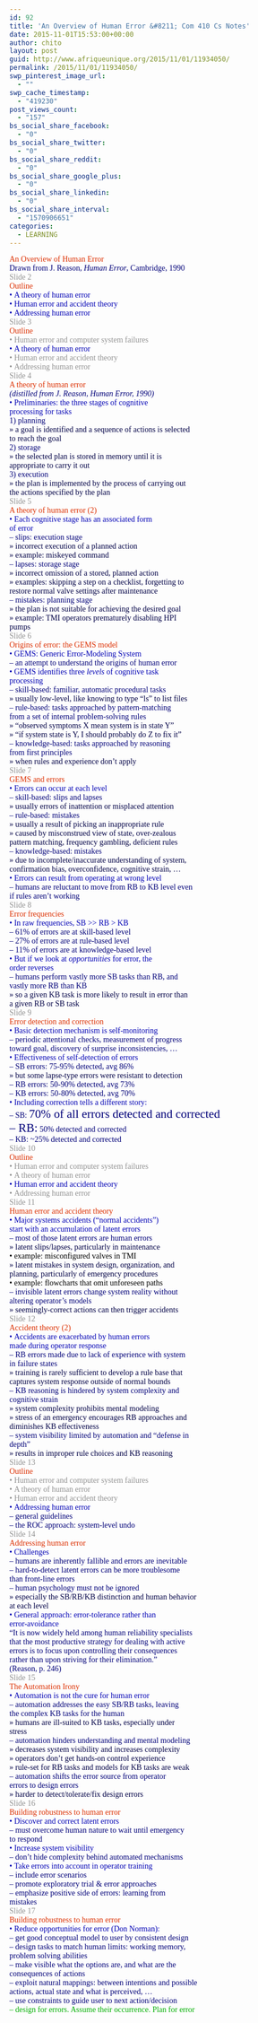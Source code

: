 ```yaml
---
id: 92
title: 'An Overview of Human Error &#8211; Com 410 Cs Notes'
date: 2015-11-01T15:53:00+00:00
author: chito
layout: post
guid: http://www.afriqueunique.org/2015/11/01/11934050/
permalink: /2015/11/01/11934050/
swp_pinterest_image_url:
  - ""
swp_cache_timestamp:
  - "419230"
post_views_count:
  - "157"
bs_social_share_facebook:
  - "0"
bs_social_share_twitter:
  - "0"
bs_social_share_reddit:
  - "0"
bs_social_share_google_plus:
  - "0"
bs_social_share_linkedin:
  - "0"
bs_social_share_interval:
  - "1570906651"
categories:
  - LEARNING
---
```

<span style="font-family:'Comic Sans MS Bold';color:rgb(220,47,0);">An Overview of Human Error<br /><span style="font-family:'Comic Sans MS';color:rgb(0,0,120);">Drawn from J. Reason, <span style="font-family:'Comic Sans MS Italic';"><em>Human Error</em><span style="font-family:'Comic Sans MS';">, Cambridge, 1990<br /><span style="font-family:'Arial Bold';color:rgb(145,145,145);">Slide 2<br /><span style="font-family:'Comic Sans MS Bold';color:rgb(220,47,0);">Outline<br /><span style="font-family:'Comic Sans MS';color:rgb(0,0,180);">• <span style="font-family:'Comic Sans MS Bold';">A theory of human error<br /><span style="font-family:'Comic Sans MS';">• <span style="font-family:'Comic Sans MS Bold';">Human error and accident theory<br /><span style="font-family:'Comic Sans MS';">• <span style="font-family:'Comic Sans MS Bold';">Addressing human error<br /><span style="font-family:'Arial Bold';color:rgb(145,145,145);">Slide 3<br /><span style="font-family:'Comic Sans MS Bold';color:rgb(220,47,0);">Outline<br /><span style="font-family:'Comic Sans MS';color:rgb(145,145,145);">• <span style="font-family:'Comic Sans MS Bold';">Human error and computer system failures<br /><span style="font-family:'Comic Sans MS';color:rgb(0,0,180);">• <span style="font-family:'Comic Sans MS Bold';">A theory of human error<br /><span style="font-family:'Comic Sans MS';color:rgb(145,145,145);">• <span style="font-family:'Comic Sans MS Bold';">Human error and accident theory<br /><span style="font-family:'Comic Sans MS';">• <span style="font-family:'Comic Sans MS Bold';">Addressing human error<br /><span style="font-family:'Arial Bold';">Slide 4<br /><span style="font-family:'Comic Sans MS Bold';color:rgb(220,47,0);">A theory of human error<br /><span style="font-family:'Comic Sans MS Italic';color:rgb(0,0,120);"><em>(distilled from J. Reason, Human Error, 1990)</em><br /><span style="font-family:'Comic Sans MS';color:rgb(0,0,180);">• <span style="font-family:'Comic Sans MS Bold';">Preliminaries: the three stages of cognitive<br />processing for tasks<br /><span style="font-family:'Comic Sans MS';color:rgb(0,0,120);">1) planning<br /><span style="color:rgb(0,0,69);">» a goal is identified and a sequence of actions is selected<br />to reach the goal<br /><span style="color:rgb(0,0,120);">2) storage<br /><span style="color:rgb(0,0,69);">» the selected plan is stored in memory until it is<br />appropriate to carry it out<br /><span style="color:rgb(0,0,120);">3) execution<br /><span style="color:rgb(0,0,69);">» the plan is implemented by the process of carrying out<br />the actions specified by the plan<br /><span style="font-family:'Arial Bold';color:rgb(145,145,145);">Slide 5<br /><span style="font-family:'Comic Sans MS Bold';color:rgb(220,47,0);">A theory of human error (2)<br /><span style="font-family:'Comic Sans MS';color:rgb(0,0,180);">• <span style="font-family:'Comic Sans MS Bold';">Each cognitive stage has an associated form<br />of error<br /><span style="font-family:'Comic Sans MS';color:rgb(0,0,120);">– <span style="font-family:'Comic Sans MS Bold';">slips: <span style="font-family:'Comic Sans MS';">execution stage<br /><span style="color:rgb(0,0,69);">» incorrect execution of a planned action<br />» example: miskeyed command<br /><span style="color:rgb(0,0,120);">– <span style="font-family:'Comic Sans MS Bold';">lapses: <span style="font-family:'Comic Sans MS';">storage stage<br /><span style="color:rgb(0,0,69);">» incorrect omission of a stored, planned action<br />» examples: skipping a step on a checklist, forgetting to<br />restore normal valve settings after maintenance<br /><span style="color:rgb(0,0,120);">– <span style="font-family:'Comic Sans MS Bold';">mistakes: <span style="font-family:'Comic Sans MS';">planning stage<br /><span style="color:rgb(0,0,69);">» the plan is not suitable for achieving the desired goal<br />» example: TMI operators prematurely disabling HPI<br />pumps<br /><span style="font-family:'Arial Bold';color:rgb(145,145,145);">Slide 6<br /><span style="font-family:'Comic Sans MS Bold';color:rgb(220,47,0);">Origins of error: the GEMS model<br /><span style="font-family:'Comic Sans MS';color:rgb(0,0,180);">• <span style="font-family:'Comic Sans MS Bold';">GEMS: Generic Error-Modeling System<br /><span style="font-family:'Comic Sans MS';color:rgb(0,0,120);">– an attempt to understand the origins of human error<br /><span style="color:rgb(0,0,180);">• <span style="font-family:'Comic Sans MS Bold';">GEMS identifies three <span style="font-family:'Comic Sans MS Bold Italic';"><em>levels</em> <span style="font-family:'Comic Sans MS Bold';">of cognitive task<br />processing<br /><span style="font-family:'Comic Sans MS';color:rgb(0,0,120);">– <span style="font-family:'Comic Sans MS Bold';">skill-based: <span style="font-family:'Comic Sans MS';">familiar, automatic procedural tasks<br /><span style="color:rgb(0,0,69);">» usually low-level, like knowing to type “ls” to list files<br /><span style="color:rgb(0,0,120);">– <span style="font-family:'Comic Sans MS Bold';">rule-based: <span style="font-family:'Comic Sans MS';">tasks approached by pattern-matching<br />from a set of internal problem-solving rules<br /><span style="color:rgb(0,0,69);">» “observed symptoms X mean system is in state Y”<br />» “if system state is Y, I should probably do Z to fix it”<br /><span style="color:rgb(0,0,120);">– <span style="font-family:'Comic Sans MS Bold';">knowledge-based: <span style="font-family:'Comic Sans MS';">tasks approached by reasoning<br />from first principles<br /><span style="color:rgb(0,0,69);">» when rules and experience don’t apply<br /><span style="font-family:'Arial Bold';color:rgb(145,145,145);">Slide 7<br /><span style="font-family:'Comic Sans MS Bold';color:rgb(220,47,0);">GEMS and errors<br /><span style="font-family:'Comic Sans MS';color:rgb(0,0,180);">• <span style="font-family:'Comic Sans MS Bold';">Errors can occur at each level<br /><span style="font-family:'Comic Sans MS';color:rgb(0,0,120);">– <span style="font-family:'Comic Sans MS Bold';">skill-based: <span style="font-family:'Comic Sans MS';">slips and lapses<br /><span style="color:rgb(0,0,69);">» usually errors of inattention or misplaced attention<br /><span style="color:rgb(0,0,120);">– <span style="font-family:'Comic Sans MS Bold';">rule-based: <span style="font-family:'Comic Sans MS';">mistakes<br /><span style="color:rgb(0,0,69);">» usually a result of picking an inappropriate rule<br />» caused by misconstrued view of state, over-zealous<br />pattern matching, frequency gambling, deficient rules<br /><span style="color:rgb(0,0,120);">– <span style="font-family:'Comic Sans MS Bold';">knowledge-based: <span style="font-family:'Comic Sans MS';">mistakes<br /><span style="color:rgb(0,0,69);">» due to incomplete/inaccurate understanding of system,<br />confirmation bias, overconfidence, cognitive strain, &#8230;<br /><span style="color:rgb(0,0,180);">• <span style="font-family:'Comic Sans MS Bold';">Errors can result from operating at wrong level<br /><span style="font-family:'Comic Sans MS';color:rgb(0,0,120);">– humans are reluctant to move from RB to KB level even<br />if rules aren’t working<br /><span style="font-family:'Arial Bold';color:rgb(145,145,145);">Slide 8<br /><span style="font-family:'Comic Sans MS Bold';color:rgb(220,47,0);">Error frequencies<br /><span style="font-family:'Comic Sans MS';color:rgb(0,0,180);">• <span style="font-family:'Comic Sans MS Bold';">In raw frequencies, SB >> RB > KB<br /><span style="font-family:'Comic Sans MS';color:rgb(0,0,120);">– 61% of errors are at skill-based level<br />– 27% of errors are at rule-based level<br />– 11% of errors are at knowledge-based level<br /><span style="color:rgb(0,0,180);">• <span style="font-family:'Comic Sans MS Bold';">But if we look at <span style="font-family:'Comic Sans MS Bold Italic';"><em>opportunities</em> <span style="font-family:'Comic Sans MS Bold';">for error, the<br />order reverses<br /><span style="font-family:'Comic Sans MS';color:rgb(0,0,120);">– humans perform vastly more SB tasks than RB, and<br />vastly more RB than KB<br /><span style="color:rgb(0,0,69);">» so a given KB task is more likely to result in error than<br />a given RB or SB task<br /><span style="font-family:'Arial Bold';color:rgb(145,145,145);">Slide 9<br /><span style="font-family:'Comic Sans MS Bold';color:rgb(220,47,0);">Error detection and correction<br /><span style="font-family:'Comic Sans MS';color:rgb(0,0,180);">• <span style="font-family:'Comic Sans MS Bold';">Basic detection mechanism is self-monitoring<br /><span style="font-family:'Comic Sans MS';color:rgb(0,0,120);">– periodic attentional checks, measurement of progress<br />toward goal, discovery of surprise inconsistencies, &#8230;<br /><span style="color:rgb(0,0,180);">• <span style="font-family:'Comic Sans MS Bold';">Effectiveness of self-detection of errors<br /><span style="font-family:'Comic Sans MS';color:rgb(0,0,120);">– SB errors: 75-95% detected, avg 86%<br /><span style="color:rgb(0,0,69);">» but some lapse-type errors were resistant to detection<br /><span style="color:rgb(0,0,120);">– RB errors: 50-90% detected, avg 73%<br />– KB errors: 50-80% detected, avg 70%<br /><span style="color:rgb(0,0,180);">• <span style="font-family:'Comic Sans MS Bold';">Including correction tells a different story:<br /><span style="font-family:'Comic Sans MS';color:rgb(0,0,120);">– SB: <span style="font-size:16pt">70% of all errors detected and corrected<br />– RB:</span> 50% detected and corrected<br />– KB: ~25% detected and corrected<br /><span style="font-family:'Arial Bold';color:rgb(145,145,145);">Slide 10<br /><span style="font-family:'Comic Sans MS Bold';color:rgb(220,47,0);">Outline<br /><span style="font-family:'Comic Sans MS';color:rgb(145,145,145);">• <span style="font-family:'Comic Sans MS Bold';">Human error and computer system failures<br /><span style="font-family:'Comic Sans MS';">• <span style="font-family:'Comic Sans MS Bold';">A theory of human error<br /><span style="font-family:'Comic Sans MS';color:rgb(0,0,180);">• <span style="font-family:'Comic Sans MS Bold';">Human error and accident theory<br /><span style="font-family:'Comic Sans MS';color:rgb(145,145,145);">• <span style="font-family:'Comic Sans MS Bold';">Addressing human error<br /><span style="font-family:'Arial Bold';">Slide 11<br /><span style="font-family:'Comic Sans MS Bold';color:rgb(220,47,0);">Human error and accident theory<br /><span style="font-family:'Comic Sans MS';color:rgb(0,0,180);">• <span style="font-family:'Comic Sans MS Bold';">Major systems accidents (“normal accidents”)<br />start with an accumulation of latent errors<br /><span style="font-family:'Comic Sans MS';color:rgb(0,0,120);">– most of those latent errors are human errors<br /><span style="color:rgb(0,0,69);">» latent slips/lapses, particularly in maintenance<br /><span style="color:rgb(0,0,0);">• example: misconfigured valves in TMI<br /><span style="color:rgb(0,0,69);">» latent mistakes in system design, organization, and<br />planning, particularly of emergency procedures<br /><span style="color:rgb(0,0,0);">• example: flowcharts that omit unforeseen paths<br /><span style="color:rgb(0,0,120);">– invisible latent errors change system reality without<br />altering operator’s models<br /><span style="color:rgb(0,0,69);">» seemingly-correct actions can then trigger accidents<br /><span style="font-family:'Arial Bold';color:rgb(145,145,145);">Slide 12<br /><span style="font-family:'Comic Sans MS Bold';color:rgb(220,47,0);">Accident theory (2)<br /><span style="font-family:'Comic Sans MS';color:rgb(0,0,180);">• <span style="font-family:'Comic Sans MS Bold';">Accidents are exacerbated by human errors<br />made during operator response<br /><span style="font-family:'Comic Sans MS';color:rgb(0,0,120);">– RB errors made due to lack of experience with system<br />in failure states<br /><span style="color:rgb(0,0,69);">» training is rarely sufficient to develop a rule base that<br />captures system response outside of normal bounds<br /><span style="color:rgb(0,0,120);">– KB reasoning is hindered by system complexity and<br />cognitive strain<br /><span style="color:rgb(0,0,69);">» system complexity prohibits mental modeling<br />» stress of an emergency encourages RB approaches and<br />diminishes KB effectiveness<br /><span style="color:rgb(0,0,120);">– system visibility limited by automation and “defense in<br />depth”<br /><span style="color:rgb(0,0,69);">» results in improper rule choices and KB reasoning<br /><span style="font-family:'Arial Bold';color:rgb(145,145,145);">Slide 13<br /><span style="font-family:'Comic Sans MS Bold';color:rgb(220,47,0);">Outline<br /><span style="font-family:'Comic Sans MS';color:rgb(145,145,145);">• <span style="font-family:'Comic Sans MS Bold';">Human error and computer system failures<br /><span style="font-family:'Comic Sans MS';">• <span style="font-family:'Comic Sans MS Bold';">A theory of human error<br /><span style="font-family:'Comic Sans MS';">• <span style="font-family:'Comic Sans MS Bold';">Human error and accident theory<br /><span style="font-family:'Comic Sans MS';color:rgb(0,0,180);">• <span style="font-family:'Comic Sans MS Bold';">Addressing human error<br /><span style="font-family:'Comic Sans MS';color:rgb(0,0,120);">– general guidelines<br />– the ROC approach: system-level undo<br /><span style="font-family:'Arial Bold';color:rgb(145,145,145);">Slide 14<br /><span style="font-family:'Comic Sans MS Bold';color:rgb(220,47,0);">Addressing human error<br /><span style="font-family:'Comic Sans MS';color:rgb(0,0,180);">• <span style="font-family:'Comic Sans MS Bold';">Challenges<br /><span style="font-family:'Comic Sans MS';color:rgb(0,0,120);">– humans are inherently fallible and errors are inevitable<br />– hard-to-detect latent errors can be more troublesome<br />than front-line errors<br />– human psychology must not be ignored<br /><span style="color:rgb(0,0,69);">» especially the SB/RB/KB distinction and human behavior<br />at each level<br /><span style="color:rgb(0,0,180);">• <span style="font-family:'Comic Sans MS Bold';">General approach: error-tolerance rather than<br />error-avoidance<br /><span style="font-family:'Comic Sans MS';color:rgb(0,0,120);">“It is now widely held among human reliability specialists<br />that the most productive strategy for dealing with active<br />errors is to focus upon controlling their consequences<br />rather than upon striving for their elimination.”<br />(Reason, p. 246)<br /><span style="font-family:'Arial Bold';color:rgb(145,145,145);">Slide 15<br /><span style="font-family:'Comic Sans MS Bold';color:rgb(220,47,0);">The Automation Irony<br /><span style="font-family:'Comic Sans MS';color:rgb(0,0,180);">• <span style="font-family:'Comic Sans MS Bold';">Automation is not the cure for human error<br /><span style="font-family:'Comic Sans MS';color:rgb(0,0,120);">– automation addresses the easy SB/RB tasks, leaving<br />the complex KB tasks for the human<br /><span style="color:rgb(0,0,69);">» humans are ill-suited to KB tasks, especially under<br />stress<br /><span style="color:rgb(0,0,120);">– automation hinders understanding and mental modeling<br /><span style="color:rgb(0,0,69);">» decreases system visibility and increases complexity<br />» operators don’t get hands-on control experience<br />» rule-set for RB tasks and models for KB tasks are weak<br /><span style="color:rgb(0,0,120);">– automation shifts the error source from operator<br />errors to design errors<br /><span style="color:rgb(0,0,69);">» harder to detect/tolerate/fix design errors<br /><span style="font-family:'Arial Bold';color:rgb(145,145,145);">Slide 16<br /><span style="font-family:'Comic Sans MS Bold';color:rgb(220,47,0);">Building robustness to human error<br /><span style="font-family:'Comic Sans MS';color:rgb(0,0,180);">• <span style="font-family:'Comic Sans MS Bold';">Discover and correct latent errors<br /><span style="font-family:'Comic Sans MS';color:rgb(0,0,120);">– must overcome human nature to wait until emergency<br />to respond<br /><span style="color:rgb(0,0,180);">• <span style="font-family:'Comic Sans MS Bold';">Increase system visibility<br /><span style="font-family:'Comic Sans MS';color:rgb(0,0,120);">– don’t hide complexity behind automated mechanisms<br /><span style="color:rgb(0,0,180);">• <span style="font-family:'Comic Sans MS Bold';">Take errors into account in operator training<br /><span style="font-family:'Comic Sans MS';color:rgb(0,0,120);">– include error scenarios<br />– promote exploratory trial & error approaches<br />– emphasize positive side of errors: learning from<br />mistakes<br /><span style="font-family:'Arial Bold';color:rgb(145,145,145);">Slide 17<br /><span style="font-family:'Comic Sans MS Bold';color:rgb(220,47,0);">Building robustness to human error<br /><span style="font-family:'Comic Sans MS';color:rgb(0,0,180);">• <span style="font-family:'Comic Sans MS Bold';">Reduce opportunities for error (Don Norman):<br /><span style="font-family:'Comic Sans MS';color:rgb(0,0,120);">– get good conceptual model to user by consistent design<br />– design tasks to match human limits: working memory,<br />problem solving abilities<br />– make visible what the options are, and what are the<br />consequences of actions<br />– exploit natural mappings: between intentions and possible<br />actions, actual state and what is perceived, …<br />– use constraints to guide user to next action/decision<br /><span style="color:rgb(0,174,0);">– design for errors. Assume their occurrence. Plan for error<br /></span></span></span></span></span></span></span></span></span></span></span></span></span></span></span></span></span></span></span></span></span></span></span></span></span></span></span></span></span></span></span></span></span></span></span></span></span></span></span></span></span></span></span></span></span></span></span></span></span></span></span></span></span></span></span></span></span></span></span></span></span></span></span></span></span></span></span></span></span></span></span></span></span></span></span></span></span></span></span></span></span></span></span></span></span></span></span></span></span></span></span></span></span></span></span></span></span></span></span></span></span></span></span></span></span></span></span></span></span></span></span></span></span></span></span></span></span></span></span></span></span></span></span></span></span></span></span></span></span></span></span></span></span></span></span></span></span></span></span></span></span></span></span></span></span></span></span></span></span></span></span></span></span></span></span></span></span></span></span></span></span></span></span></span></span></span></span></span></span></span></span></span></span></span></span></span></span></span></span></span></span></span></span></span></span></span></span></span></span></span></span>